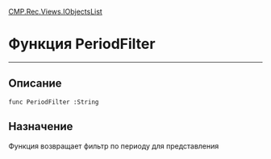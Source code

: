 ﻿---
Link: CMP.Rec.Views.IObjectsList.@PeriodFilter
---

<!---  Навигация
[Имя проекта](#) :
-->
[CMP.Rec.Views.IObjectsList](Default)

# Функция PeriodFilter
---

## Описание

    func PeriodFilter :String

<!--
## Аргументы{#Args}

### Аргумент1

Описание аргумента 1
-->

## Назначение

Функция возвращает фильтр по периоду для представления

<!--
## Пример

    PeriodFilter...
-->

